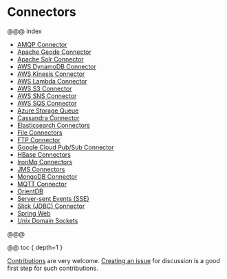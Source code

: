 # Connectors

@@@ index

* [AMQP Connector](amqp.md)
* [Apache Geode Connector](geode.md)
* [Apache Solr Connector](solr.md)
* [AWS DynamoDB Connector](dynamodb.md)
* [AWS Kinesis Connector](kinesis.md)
* [AWS Lambda Connector](awslambda.md)
* [AWS S3 Connector](s3.md)
* [AWS SNS Connector](sns.md)
* [AWS SQS Connector](sqs.md)
* [Azure Storage Queue](azure-storage-queue.md)
* [Cassandra Connector](cassandra.md)
* [Elasticsearch Connectors](elasticsearch.md)
* [File Connectors](file.md)
* [FTP Connector](ftp.md)
* [Google Cloud Pub/Sub Connector](google-cloud-pub-sub.md)
* [HBase Connectors](hbase.md)
* [IronMq Connectors](ironmq.md)
* [JMS Connectors](jms.md)
* [MongoDB Connector](mongodb.md)
* [MQTT Connector](mqtt.md)
* [OrientDB](orientdb.md)
* [Server-sent Events (SSE)](sse.md)
* [Slick (JDBC) Connector](slick.md)
* [Spring Web](spring-web.md)
* [Unix Domain Sockets](unix-domain-socket.md)

@@@

@@ toc { depth=1 }

[Contributions](https://github.com/akka/alpakka/blob/master/CONTRIBUTING.md) are very welcome.
[Creating an issue](https://github.com/akka/alpakka/issues) for discussion is a good first step for such contributions.

